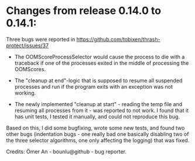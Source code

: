 # Changes from release 0.14.0 to 0.14.1:

Three bugs were reported in https://github.com/tobixen/thrash-protect/issues/37

* The OOMScoreProcessSelector would cause the process to die with a traceback if one of the processes exited in the middle of processing the OOMScores.

* The "cleanup at end"-logic that is supposed to resume all suspended processes and run if the program exits with an exception was not working.

* The newly implemented "cleanup at start" - reading the temp file and resuming all processes from it - was reported to not work.  I found that it has unit tests, I tested it manually, and could not reproduce this bug.

Based on this, I did some bugfixing, wrote some new tests, and found two other bugs (indentation bugs - one really bad one basically disabling two of the three selector algorithms, one only affecting the logging) that was fixed.

Credits: Ömer An - bounlu@github - bug reporter.
